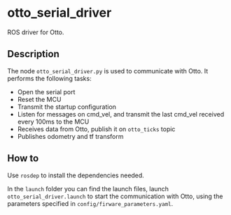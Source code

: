 # otto_serial_driver

ROS driver for Otto.


## Description

The node ``` otto_serial_driver.py ``` is used to communicate with Otto.
It performs the following tasks:

- Open the serial port
- Reset the MCU
- Transmit the startup configuration
- Listen for messages on cmd_vel, and transmit the last cmd_vel received every 100ms to the MCU
- Receives data from Otto, publish it on ```otto_ticks``` topic
- Publishes odometry and tf transform

## How to 

Use ```rosdep``` to install the dependencies needed.

In the ```launch``` folder you can find the launch files, launch ```otto_serial_driver.launch``` to start the communication with Otto, using the parameters specified in ```config/firware_parameters.yaml```.
